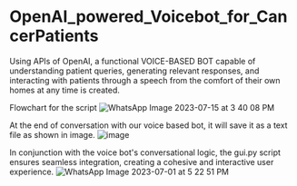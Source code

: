# OpenAI_powered_Voicebot_for_CancerPatients
Using APIs of OpenAI, a functional VOICE-BASED BOT capable of understanding patient queries, generating relevant responses, and interacting with patients through a speech from the comfort of their own homes at any time is created.


Flowchart for the script
![WhatsApp Image 2023-07-15 at 3 40 08 PM](https://github.com/kishan2910/OpenAI_powered_Voicebot_for_CancerPatients/assets/70774888/4e6bd3d8-2c46-4e0a-86d5-2b9c14200b83)


At the end of conversation with our voice based bot, it will save it as a text file as shown in image.
![image](https://github.com/kishan2910/OpenAI_powered_Voicebot_for_CancerPatients/assets/70774888/3a7160ed-8d0d-48df-a242-4ae125994941)


In conjunction with the voice bot's conversational logic, the gui.py script ensures seamless integration, creating a cohesive and interactive user experience.
![WhatsApp Image 2023-07-01 at 5 22 51 PM](https://github.com/kishan2910/OpenAI_powered_Voicebot_for_CancerPatients/assets/70774888/f89f84d8-66f5-46a3-a4c8-30cb70a5fa8a)
